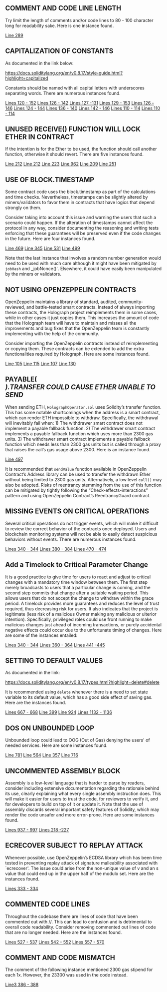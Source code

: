 ## COMMENT AND CODE LINE LENGTH
Try limit the length of comments and/or code lines to 80 - 100 character long for readability sake. Here is one instance found.

[Line 289](https://github.com/code-423n4/2022-10-holograph/blob/main/contracts/enforcer/HolographERC20.sol#L289)

## CAPITALIZATION OF CONSTANTS
As documented in the link below:

https://docs.soliditylang.org/en/v0.8.17/style-guide.html?highlight=capitalized

Constants should be named with all capital letters with underscores separating words. There are numerous instances found.

[Lines 120 - 152](https://github.com/code-423n4/2022-10-holograph/blob/main/contracts/Holograph.sol#L120-L152)
[Lines 126 - 142](https://github.com/code-423n4/2022-10-holograph/blob/main/contracts/HolographBridge.sol#L126-L142)
[Lines 127 -131](https://github.com/code-423n4/2022-10-holograph/blob/main/contracts/HolographFactory.sol#L127-L131)
[Lines 129 - 153](https://github.com/code-423n4/2022-10-holograph/blob/main/contracts/HolographOperator.sol#L129-L153)
[Lines 126 - 146](https://github.com/code-423n4/2022-10-holograph/blob/main/contracts/module/LayerZeroModule.sol#L126-L146)
[Lines 124 - 144](https://github.com/code-423n4/2022-10-holograph/blob/main/contracts/enforcer/PA1D.sol#L124-L144)
[Lines 136 - 140](https://github.com/code-423n4/2022-10-holograph/blob/main/contracts/enforcer/HolographERC721.sol#L136-L140)
[Lines 142 - 146](https://github.com/code-423n4/2022-10-holograph/blob/main/contracts/enforcer/HolographERC20.sol#L142-L146)
[Lines 110 - 114](https://github.com/code-423n4/2022-10-holograph/blob/main/contracts/abstract/ERC721H.sol#L110-L114)
[Lines 110 - 114](https://github.com/code-423n4/2022-10-holograph/blob/main/contracts/abstract/ERC20H.sol#L110-L114)

## UNUSED RECEIVE() FUNCTION WILL LOCK ETHER IN CONTRACT
If the intention is for the Ether to be used, the function should call another function, otherwise it should revert. There are five instances found.

[Line 212](https://github.com/code-423n4/2022-10-holograph/blob/main/contracts/abstract/ERC20H.sol#L212)
[Line 212](https://github.com/code-423n4/2022-10-holograph/blob/main/contracts/abstract/ERC721H.sol#L212)
[Line 223](https://github.com/code-423n4/2022-10-holograph/blob/main/contracts/enforcer/Holographer.sol#L223)
[Line 962](https://github.com/code-423n4/2022-10-holograph/blob/main/contracts/enforcer/HolographERC721.sol#L962)
[Line 209](https://github.com/code-423n4/2022-10-holograph/blob/main/contracts/HolographOperator.sol#L1209)
[Line 251](https://github.com/code-423n4/2022-10-holograph/blob/main/contracts/enforcer/HolographERC20.sol#L251)

## USE OF BLOCK.TIMESTAMP
Some contract code uses the block.timestamp as part of the calculations and time checks. Nevertheless, timestamps can be slightly altered by miners/validators to favor them in contracts that have logics that depend strongly on them.

Consider taking into account this issue and warning the users that such a scenario could happen. If the alteration of timestamps cannot affect the protocol in any way, consider documenting the reasoning and writing tests enforcing that these guarantees will be preserved even if the code changes in the future. Here are four instances found.

[Line 469](https://github.com/code-423n4/2022-10-holograph/blob/main/contracts/enforcer/HolographERC20.sol#L469)
[Line 345](https://github.com/code-423n4/2022-10-holograph/blob/main/contracts/HolographOperator.sol#L345)
[Line 531](https://github.com/code-423n4/2022-10-holograph/blob/main/contracts/HolographOperator.sol#L531)
[Line 499](https://github.com/code-423n4/2022-10-holograph/blob/main/contracts/HolographOperator.sol#L499)

Note that the last instance that involves a random number generation would need to be used with much care although it might have been mitigated by `jobHash` and _jobNonce()`. Elsewhere, it could have easily been manipulated by the miners or validators.

## NOT USING OPENZEPPELIN CONTRACTS
 OpenZeppelin maintains a library of standard, audited, community-reviewed, and battle-tested smart contracts. Instead of always importing these contracts, the Holograph project reimplements them in some cases, while in other cases it just copies them. This increases the amount of code that the Holograph team will have to maintain and misses all the improvements and bug fixes that the OpenZeppelin team is constantly implementing with the help of the community. 

Consider importing the OpenZeppelin contracts instead of reimplementing or copying them. These contracts can be extended to add the extra functionalities required by Holograph. Here are some instances found.

[Line 105](https://github.com/code-423n4/2022-10-holograph/blob/main/contracts/HolographBridge.sol#L105)
[Line 115](https://github.com/code-423n4/2022-10-holograph/blob/main/contracts/HolographOperator.sol#L115)
[Line 107](https://github.com/code-423n4/2022-10-holograph/blob/main/contracts/enforcer/HolographERC20.sol#L107)
[Line 130](https://github.com/code-423n4/2022-10-holograph/blob/main/contracts/enforcer/HolographERC20.sol#L130)

## PAYABLE(<ADDRESS>).TRANSFER COULD CAUSE ETHER UNABLE TO SEND
When sending ETH, `HolographOperator.sol` uses Solidity’s transfer function. This has some notable shortcomings when the address is a smart contract, which can render ETH impossible to withdraw. Specifically, the withdrawal will inevitably fail when: 1) The withdrawer smart contract does not implement a payable fallback function. 2) The withdrawer smart contract implements a payable fallback function which uses more than 2300 gas units. 3) The withdrawer smart contract implements a payable fallback function which needs less than 2300 gas units but is called through a proxy that raises the call’s gas usage above 2300. Here is an instance found.

[Line 497](https://github.com/code-423n4/2022-10-holograph/blob/main/src/HolographOperator.sol#L497)

It is recommended that `sendValue` function available in OpenZeppelin Contract’s Address library can be used to transfer the withdrawn Ether without being limited to 2300 gas units. Alternatively, a low level `call()` may also be adopted. Risks of reentrancy stemming from the use of this function can be mitigated by tightly following the “Check-effects-interactions” pattern and using OpenZeppelin Contract’s ReentrancyGuard contract.

## MISSING EVENTS ON CRITICAL OPERATIONS
Several critical operations do not trigger events, which will make it difficult to review the correct behavior of the contracts once deployed. Users and blockchain monitoring systems will not be able to easily detect suspicious behaviors without events. There are numerous instances found.

[Lines 340 - 344](https://github.com/code-423n4/2022-10-holograph/blob/main/contracts/module/LayerZeroModule.sol#L340-L344)
[Lines 380 - 384](https://github.com/code-423n4/2022-10-holograph/blob/main/contracts/module/LayerZeroModule.sol#L380-L384)
[Lines 470 - 474](https://github.com/code-423n4/2022-10-holograph/blob/main/contracts/module/LayerZeroModule.sol#L470-L474)

## Add a Timelock to Critical Parameter Change
It is a good practice to give time for users to react and adjust to critical changes with a mandatory time window between them. The first step merely broadcasts to users that a particular change is coming, and the second step commits that change after a suitable waiting period. This allows users that do not accept the change to withdraw within the grace period. A timelock provides more guarantees and reduces the level of trust required, thus decreasing risk for users. It also indicates that the project is legitimate (less risk of a malicious Owner making any malicious or ulterior intention). Specifically, privileged roles could use front running to make malicious changes just ahead of incoming transactions, or purely accidental negative effects could occur due to the unfortunate timing of changes. Here are some of the instances entailed:

[Lines 340 - 344](https://github.com/code-423n4/2022-10-holograph/blob/main/contracts/module/LayerZeroModule.sol#L340-L344)
[Lines 360 - 364](https://github.com/code-423n4/2022-10-holograph/blob/main/contracts/module/LayerZeroModule.sol#L360-L364)
[Lines 441 -445](https://github.com/code-423n4/2022-10-holograph/blob/main/contracts/module/LayerZeroModule.sol#L441-L445)

## SETTING TO DEFAULT VALUES
As documented in the link:

https://docs.soliditylang.org/en/v0.8.17/types.html?highlight=delete#delete

It is recommended using `delete` whenever there is a need to set state variable to its default value, which has a good side effect of saving gas. Here are the instances found.

[Lines 667 - 668](https://github.com/code-423n4/2022-10-holograph/blob/main/contracts/enforcer/PA1D.sol#L667-L668)
[Line 399](https://github.com/code-423n4/2022-10-holograph/blob/main/contracts/HolographOperator.sol#L399)
[Line 924](https://github.com/code-423n4/2022-10-holograph/blob/main/contracts/HolographOperator.sol#L924)
[Lines 1132 - 1136](https://github.com/code-423n4/2022-10-holograph/blob/main/contracts/HolographOperator.sol#L1132-L1136)

## DOS ON UNBOUNDED LOOP
Unbounded loop could lead to OOG (Out of Gas) denying the users' of needed services. Here are some instances found.

[Line 781](https://github.com/code-423n4/2022-10-holograph/blob/main/contracts/HolographOperator.sol#L781)
[Line 564](https://github.com/code-423n4/2022-10-holograph/blob/main/contracts/enforcer/HolographERC20.sol#L564)
[Line 357](https://github.com/code-423n4/2022-10-holograph/blob/main/contracts/enforcer/HolographERC721.sol#L357)
[Line 716](https://github.com/code-423n4/2022-10-holograph/blob/main/contracts/enforcer/HolographERC721.sol#L716)

## UNCOMMENTED ASSEMBLY BLOCK
Assembly is a low-level language that is harder to parse by readers, consider including extensive documentation regarding the rationale behind its use, clearly explaining what every single assembly instruction does. This will make it easier for users to trust the code, for reviewers to verify it, and for developers to build on top of it or update it. Note that the use of assembly discards several important safety features of Solidity, which may render the code unsafer and more error-prone. Here are some instances found.

[Lines 937 - 997](https://github.com/code-423n4/2022-10-holograph/blob/main/contracts/enforcer/HolographERC721.sol#L973-L997)
[Lines 218 -227](https://github.com/code-423n4/2022-10-holograph/blob/main/contracts/abstract/ERC721H.sol#L218-L227)

## ECRECOVER SUBJECT TO REPLAY ATTACK
Whenever possible, use OpenZeppelin’s ECDSA library which has been time tested in preventing replay attack of signature malleability associated with `ecrecover'. The issue could arise from the non-unique value of v and an s value that could end up in the upper half of the modulo set. Here are the instances found.

[Lines 333 - 334](https://github.com/code-423n4/2022-10-holograph/blob/main/contracts/HolographFactory.sol#L333-L334)

## COMMENTED CODE LINES
Throughout the codebase there are lines of code that have been commented out with //. This can lead to confusion and is detrimental to overall code readability. Consider removing commented out lines of code that are no longer needed. Here are the instances found.

[Lines 527 - 537](https://github.com/code-423n4/2022-10-holograph/blob/main/contracts/enforcer/HolographERC721.sol#L527-L537)
[Lines 542 - 552](https://github.com/code-423n4/2022-10-holograph/blob/main/contracts/enforcer/HolographERC721.sol#L542-L552)
[Lines 557 - 570](https://github.com/code-423n4/2022-10-holograph/blob/main/contracts/enforcer/HolographERC721.sol#L557-L570)

## COMMENT AND CODE MISMATCH
The comment of the following instance mentioned 2300 gas stipend for each 1x. However, the 23300 was used in the code instead.

[Line3 386 - 388](https://github.com/code-423n4/2022-10-holograph/blob/main/contracts/enforcer/PA1D.sol#L386-L388)